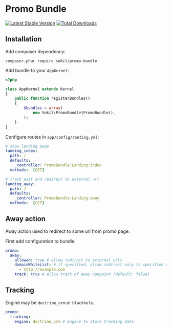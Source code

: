 Promo Bundle
============

[![Latest Stable Version](https://poser.pugx.org/sokil/promo-bundle/v/stable.png)](https://packagist.org/packages/sokil/deploy-bundle)
[![Total Downloads](http://img.shields.io/packagist/dt/sokil/promo-bundle.svg)](https://packagist.org/packages/sokil/deploy-bundle)

## Installation

Add composer dependency:

```
composer.phar require sokil/promo-bundle
```

Add bundle to your `AppKernel`:

```php
<?php

class AppKernel extends Kernel
{
    public function registerBundles()
    {
        $bundles = array(
            new Sokil\PromoBundle\PromoBundle(),
        );
    }
}
```

Configure routes in `app/config/routing.yml`:

```yaml
# show landing page
landing_index:
  path: /
  defaults:
    _controller: PromoBundle:Landing:index
  methods:  [GET]

# track exit and redirect to external url
landing_away:
  path: /
  defaults:
    _controller: PromoBundle:Landing:away
  methods:  [GET]
```

## Away action

Away action used to redirect to some url from promo page.

First add configuration to bundle:

```yaml
promo:
  away:
    allowed: true # allow redirect to external urls
    domainWhiteList: # if specified, allow redirect only to specified domains
      - http://example.com
    track: true # allow track of away campainn (default: false)
```

## Tracking

Engine may be `doctrine_orm` or `blackhole`.

```yaml
promo:
  tracking:
    engine: doctrine_orm # engine to store tracking data
```
